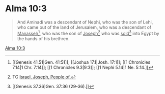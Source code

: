 # Alma 10:3

> And Aminadi was a descendant of Nephi, who was the son of Lehi, who came out of the land of Jerusalem, who was a descendant of <u>Manasseh</u>[^a], who was the son of <u>Joseph</u>[^b] who was <u>sold</u>[^c] into Egypt by the hands of his brethren.

[Alma 10:3](https://www.churchofjesuschrist.org/study/scriptures/bofm/alma/10?lang=eng&id=p3#p3)


[^a]: [[Genesis 41.51|Gen. 41:51]]; [[Joshua 17.1|Josh. 17:1]]; [[1 Chronicles 7.14|1 Chr. 7:14]]; [[1 Chronicles 9.3|9:3]]; [[1 Nephi 5.14|1 Ne. 5:14.]]
[^b]: TG [Israel, Joseph, People of.](https://www.churchofjesuschrist.org/study/scriptures/tg/israel-joseph-people-of?lang=eng)
[^c]: [[Genesis 37.36|Gen. 37:36 (29-36).]]
